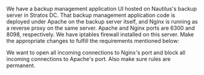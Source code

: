 We have a backup management application UI hosted on Nautilus's backup server in Stratos DC. That backup management application code is deployed under Apache on the backup server itself, and Nginx is running as a reverse proxy on the same server. Apache and Nginx ports are 6300 and 8098, respectively. We have iptables firewall installed on this server. Make the appropriate changes to fulfill the requirements mentioned below:



We want to open all incoming connections to Nginx's port and block all incoming connections to Apache's port. Also make sure rules are permanent.